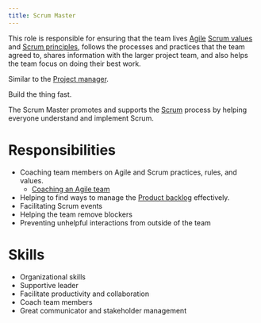```yaml
---
title: Scrum Master
---
```

This role is responsible for ensuring that the team lives [Agile](agile-project-management/agile.md) [Scrum values](agile-project-management/scrum/scrum-values.md) and [Scrum principles](agile-project-management/scrum/scrum-principles.md), follows the processes and practices that the team agreed to, shares information with the larger project team, and also helps the team focus on doing their best work.

Similar to the [Project manager](foundations-of-project-management/actors/project-manager/project-manager.md).

Build the thing fast.

The Scrum Master promotes and supports the [Scrum](agile-project-management/scrum/scrum.md) process by helping everyone understand and implement Scrum. 


# Responsibilities
- Coaching team members on Agile and Scrum practices, rules, and values. 
	- [Coaching an Agile team](agile-project-management/applying-agile/coaching-an-agile-team.md)
- Helping to find ways to manage the [Product backlog](agile-project-management/scrum/product-backlog.md) effectively. 
- Facilitating Scrum events
- Helping the team remove blockers
- Preventing unhelpful interactions from outside of the team

# Skills
- Organizational skills
- Supportive leader
- Facilitate productivity and collaboration
- Coach team members
- Great communicator and stakeholder management

